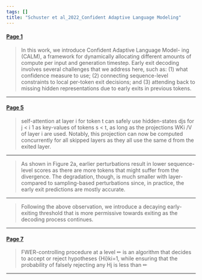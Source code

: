 ```yaml
---
tags: []
title: "Schuster et al_2022_Confident Adaptive Language Modeling"
---
```


#### [Page 1](highlights://Schuster%20et%20al_2022_Confident%20Adaptive%20Language%20Modeling#page=1)

> In this work, we introduce Confident Adaptive Language Model-
> ing (CALM), a framework for dynamically allocating different
> amounts of compute per input and generation timestep. Early exit
> decoding involves several challenges that we address here, such
> as: (1) what confidence measure to use; (2) connecting
> sequence-level constraints to local per-token exit decisions;
> and (3) attending back to missing hidden representations due to
> early exits in previous tokens.

***

#### [Page 5](highlights://Schuster%20et%20al_2022_Confident%20Adaptive%20Language%20Modeling#page=5)

> self-attention at layer i for token t can safely use
> hidden-states djs for j < i 1 as key-values of tokens s < t,
> as long as the projections WKi /V of layer i are used. Notably,
> this projection can now be computed concurrently for all skipped
> layers as they all use the same d from the exited layer.

***

> As shown in Figure 2a, earlier perturbations result in lower
> sequence-level scores as there are more tokens that might suffer
> from the divergence. The degradation, though, is much smaller
> with layer- compared to sampling-based perturbations since, in
> practice, the early exit predictions are mostly accurate.

***

> Following the above observation, we introduce a decaying
> early-exiting threshold that is more permissive towards exiting
> as the decoding process continues.

***

#### [Page 7](highlights://Schuster%20et%20al_2022_Confident%20Adaptive%20Language%20Modeling#page=7)

> FWER-controlling procedure at a level ✏ is an algorithm that
> decides to accept or reject hypotheses {Hi}ki=1, while ensuring
> that the probability of falsely rejecting any Hj is less than ✏

***

